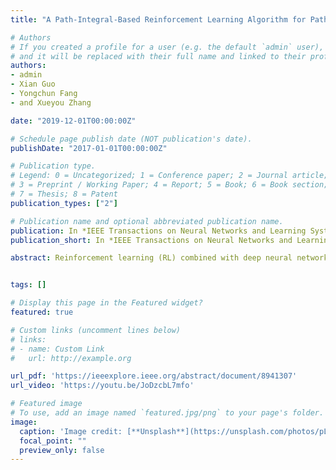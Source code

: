 ```yaml
---
title: "A Path-Integral-Based Reinforcement Learning Algorithm for Path Following of an Auto-Assembly Mobile Robot"

# Authors
# If you created a profile for a user (e.g. the default `admin` user), write the username (folder name) here 
# and it will be replaced with their full name and linked to their profile.
authors:
- admin
- Xian Guo
- Yongchun Fang
- and Xueyou Zhang

date: "2019-12-01T00:00:00Z"

# Schedule page publish date (NOT publication's date).
publishDate: "2017-01-01T00:00:00Z"

# Publication type.
# Legend: 0 = Uncategorized; 1 = Conference paper; 2 = Journal article;
# 3 = Preprint / Working Paper; 4 = Report; 5 = Book; 6 = Book section;
# 7 = Thesis; 8 = Patent
publication_types: ["2"]

# Publication name and optional abbreviated publication name.
publication: In *IEEE Transactions on Neural Networks and Learning Systems (TNNLS)*
publication_short: In *IEEE Transactions on Neural Networks and Learning Systems (TNNLS)*

abstract: Reinforcement learning (RL) combined with deep neural networks has led to a number of great achievements for robot control in virtual computer environments, where sufficient data can be obtained without any difficulty to train various models. However, thus far, only few and relatively simple tasks have been accomplished for practical robots, which is mainly caused by the following two reasons. First, training with real robots, especially with dynamic systems, is too complicated to be fully and accurately represented in simulations. Second, it is very costly to obtain training data from real systems. To address these two problems effectively, in this article, a path-integral-based RL algorithm is proposed for the task of path following of an autoassembly mobile robot, wherein three kernel techniques are introduced. First, a generalized path-integral-control approach is proposed to obtain the numerical solution of a stochastic dynamical system, wherein the calculation of the gradient and kinematics inverse is avoided to ensure fast and reliable training convergence. Second, a novel parameterization method using Lyapunov techniques is introduced into the RL algorithm to ensure good performance of the system when directly transferring simulation results into practical systems. Third, the optimal parameters for all discrete initial states are first learned offline and then tuned online to improve the generalization and real-time performance. In addition to the optimization control for the mobile robot, the proposed method also possesses general applicability for a class of nonlinear systems such as crane systems. Simulation and experimental results are included and analyzed to illustrate the superior performance of the proposed algorithm.


tags: []

# Display this page in the Featured widget?
featured: true

# Custom links (uncomment lines below)
# links:
# - name: Custom Link
#   url: http://example.org

url_pdf: 'https://ieeexplore.ieee.org/abstract/document/8941307'
url_video: 'https://youtu.be/JoDzcbL7mfo'

# Featured image
# To use, add an image named `featured.jpg/png` to your page's folder. 
image:
  caption: 'Image credit: [**Unsplash**](https://unsplash.com/photos/pLCdAaMFLTE)'
  focal_point: ""
  preview_only: false
---
```




